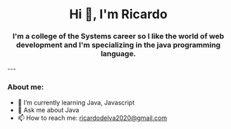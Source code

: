 <div id="header" align="center"> 
    <h1 align="center">Hi 👋, I'm Ricardo </h1>
    <h3 align="center"> I'm a college of the Systems career so I like 
        the world of web development and  I'm specializing in the java 
        programming language.
    </h3>

</div>
---

### About me:

- 🌱 I’m currently learning Java, Javascript
- 💬 Ask me about Java 
- 📫 How to reach me: ricardodelva2020@gmail.com


